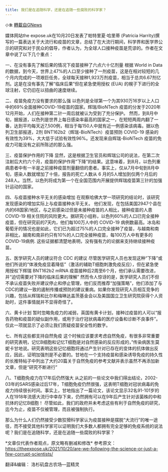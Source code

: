 ```yaml
---
title: 我们是在追随科学，还是在追随一些腐败的科学家？
---
```

`小象` [轉載自GNews](https://gnews.org/zh-hans/1612127/)

媒体网站the expose.uk在10月20日发表了帕特里夏·哈里蒂 (Patricia Harrity)撰写的一篇表达关于大流行和疫苗的文章，总结了在大流行期间，科学界和医学界公示的研究和对于民众的倡导，作者认为，为全球人口接种疫苗是荒谬的。作者在文章中说了以下几个重点：

一、在没有事先了解后果的情况下疫苗接种了六点六十亿剂量
 根据 World in Data的数据，到今天，世界上47%的人口至少接种了一剂疫苗，这是在相对较短的几个月内完成的一项艰巨任务，全球每天接种1,923万剂疫苗，相当于总共6.67剂亿剂。这是在没有事先了解“临床后果”但在紧急使用授权 (EUA) 的幌子下进行的全球注射，它仍旧在以扭曲的速度继续。

二、疫苗免疫力没有要求的那么强
 以色列是全球第一个为其930万16岁以上人口中的69%全面接种COVID-19疫苗的国家。辉瑞/BioNTech 疫苗的分发于2020年12月开始，人们在接种第二针一周后就被认为受到了充分保护。
 然而，到8月中旬，据报道，以色列是世界上每日感染率最高的国家之一，在短短两周内翻了一番，达到平均每天近7,500例，相当于每150人中就有近一例感染该病毒。据以色列卫生部报道，2剂 BNT162b2（辉瑞-BioNTech）疫苗预防 COVID-19 感染的有效性为39%，大大低于试验有效性96%。还发现来自辉瑞-BioNTech 疫苗的免疫力可能没有之前所陈述的那么强。

三、疫苗保护作用的下降
 显然，这是根据卫生官员和辉瑞公司的说法，在第二次注射后大约六个月，疫苗的保护作用“下降”的结果。这意味着，到8月，以色列重病患者中有一半是之前接种疫苗剂量翻倍的患者。事实上，仅从7月中旬到8月中旬，感染人数就增加了十倍，报告的死亡人数从 6 月的5人增加到仅两个月后的248人。当然，以色列将成为第一个在全国范围内开展提供辉瑞疫苗第三针的加强针运动的国家。

四、与疫苗接种水平无关的感染增加
 在观察哈佛大学一项研究的结论时，该研究发现感染的增加实际上与疫苗接种水平无关。
 他们发现，在包括美国2947个县在内的68国家/地区，与之前感染过但是未接种疫苗的人相比，接种疫苗的人患 COVID-19 相关住院的风险更大。据研究小组称，以色列60%的人口已完全接种疫苗，但在研究前的7天内，他们每100万人中的 COVID-19 病例数最高。冰岛和葡萄牙的情况也是如此，它们已为超过75%的人口完全接种了疫苗，与越南和南非相比，越南和南非约只有10%的人口完全接种疫苗，每100万人中有更多的COVID-19病例. 这些证据都清楚地表明，没有强有力的论据来支持继续接种疫苗。

五、医学研究人员的建议符合 CDC 的建议
 尽管医学研究人员也发现这种“下降”或他们所说的“体液免疫显着降低”（激活的辅助T细胞刺激免疫反应），但在紧急使用授权下辉瑞 BNT162b2 mRNA 疫苗接种后2周至6个月，他们承认需要改进，并“迫切需要对下降的临床后果的理解”
 然而令人惊讶的是，医学研究人员们不但不承认疫苗失败并建议停止和停止管理，他们反而推荐“加强策略”，他们添加了与CDC的建议一致的遏制传播或预防的建议重病。如果你发现研究人员相互竞争的兴趣，包括从辉瑞和比尔和梅琳达盖茨基金会以及美国国立卫生研究院获得个人资助时，这件事情就并不显得奇怪了。

六、黄卡计划
 暂时忽略免疫力的减弱，英国有黄卡计划，接种过疫苗的人可以“报告药物和疫苗的疑似副作用，或用于治疗冠状病毒的医疗设备和诊断不良事件”。仅此一项就显示了必须让我们质疑疫苗安全性的数字。

七、所有这些都支持自然免疫
 这个时候应该要求考虑自然免疫，有很多非常重要的研究表明，记忆B细胞和记忆T细胞是对自然感染的反应形成的，”传染病医生莫妮卡甘地说。研究表明这些记忆细胞将通过产生针对已存在的变体的抗体做出反应，因此，证明加强剂是不必要的。甘地在一个支持疫苗和感染诱导免疫的持久性的长推特帖子中列出了大约20篇关于自然免疫的参考文献并表示虽然不再添加新文章，但是“研究不断进行”

八、T细胞免疫力在17年后仍然强大
 从之前的一些论文中我们得出结论，2002-03年的SARS感染过后17年，T细胞免疫仍然很强，这表明T细胞对冠状病毒的免疫力持续很长时间。事实上，甘地指出了一篇论文，该论文显示32名91-101岁的人在1918年流感大流行中幸存下来，仍然拥有可以在9年后产生针对该菌株的中和抗体的记忆B细胞！
 尽管如此，我们的政府并未考虑这些有利于自然免疫的研究，迄今为止，疫苗不仅被管理，而且被强制执行。

那么为什么人们仍然接受少数狡猾科学家认为疫苗接种是摆脱“大流行”的唯一途径，而不接受其他科学家可以证明我们大多数人都拥有完全足够的免疫系统的说法呢？我们是在追随科学，还是在追随一些腐败的科学家？

\*文章仅代表作者观点，原文略有删减和修改\*
 参考原文：https://theexpose.uk/2021/10/20/are-we-following-the-science-or-just-a-few-corrupt-scientists/

翻译&编辑： 洛杉矶盘古农场—蓝精灵
